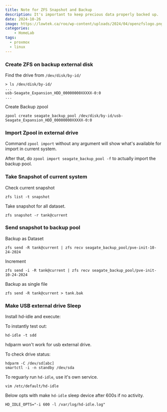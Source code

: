```yaml
---
title: Note for ZFS Snapshot and Backup
description: It's important to keep precious data properly backed up.
date: 2024-10-26
image: https://lowtek.ca/roo/wp-content/uploads/2024/04/openzfslogo.png
categories:
    - HomeLab
tags:
  - proxmox
  - linux
---
```



### Create ZFS on backup external disk

Find the drive from `/dev/disk/by-id/`

```
> ls /dev/disk/by-id/
...
usb-Seagate_Expansion_HDD_00000000XXXXX-0:0
...
```

Create Backup zpool

```
zpool create seagate_backup_pool /dev/disk/by-id/usb-Seagate_Expansion_HDD_00000000XXXXX-0:0
```

### Import Zpool in external drive

Command `zpool import` without any argument will show what's available for import in current system.

After that, do `zpool import seagate_backup_pool -f` to actually import the backup pool.


### Take Snapshot of current system

Check current snapshot
```
zfs list -t snapshot
```

Take snapshot for all dataset.
```
zfs snapshot -r tank@current
```

### Send snapshot to backup pool

Backup as Dataset

```
zfs send -R tank@current | zfs recv seagate_backup_pool/pve-init-10-24-2024
```

Increment
```
zfs send -i -R tank@current | zfs recv seagate_backup_pool/pve-init-10-24-2024
```

Backup as single file

```
zfs send -R tank@current > tank.bak
```

### Make USB external drive Sleep

Install hd-idle and execute:

To instantly test out:

```
hd-idle -t sdd
```

hdparm won't work for usb external drive. 

To check drive status:
```
hdparm -C /dev/sd[abc]
smartctl -i -n standby /dev/sda
```

To reguarly run `hd-idle`, use it's own service.

`vim /etc/default/hd-idle`

Below opts with make `hd-idle` sleep device after 600s if no activity.

```
HD_IDLE_OPTS="-i 600 -l /var/log/hd-idle.log"
```

